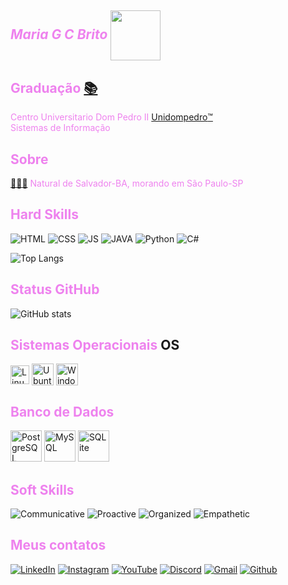 
## <span style='color:Violet;'>*Maria G C Brito*</span> <a href="https://www.flaticon.com/br/icone-gratis/desenvolvedor_1508880?related_id=1508843&origin=search"><img align="center" width="80px" src=https://cdn-icons-png.flaticon.com/512/1508/1508880.png> </a>

## <span style='color:Violet;'>Graduação</span> <a href='https://emojitool.com/pt/books'>📚</a> 
<span style='color:Violet;'>Centro Universitario Dom Pedro II</span>
<a href='https://dompedroead.com.br/'>Unidompedro</a><a href='https://emojitool.com/pt/trade-mark-sign'>™️</a>  
<span style='color:Violet;'>Sistemas de Informação</span></h2>



## <span style='color:Violet;'>Sobre</span>
 <a href='https://emojitool.com/pt/female-technologist-type-5'>👩🏾‍💻</a> <span style='color:Violet;'>Natural de Salvador-BA, morando em São Paulo-SP</span>

 
 ## <span style='color:Violet;'>Hard Skills</span>
![HTML](https://img.shields.io/badge/HTML5--000?style=for-the-badge&logo=HTML5&logoColor=FF00F6)
![CSS](https://img.shields.io/badge/CSS--000?style=for-the-badge&logo=CSS3&logoColor=FF00F6)
![JS](https://img.shields.io/badge/JavaScript--000?style=for-the-badge&logo=JavaScript&logoColor=FF00F6)
![JAVA](https://img.shields.io/badge/Java--000?style=for-the-badge&logo=java&logoColor=FF00F6)
![Python](https://img.shields.io/badge/Python--000?style=for-the-badge&logo=python&logoColor=FF00F6)
![C#](https://img.shields.io/badge/C%23--000?style=for-the-badge&logo=c-sharp&logoColor=FF00F6)

![Top Langs](https://github-readme-stats-git-masterrstaa-rickstaa.vercel.app/api/top-langs/?username=Mbriito&bg_color=000&border_color=FF00F6&layout=compact&title_color=FF00F6&text_color=FFF)

## <span style='color:Violet;'>Status GitHub</span>

![GitHub stats](https://github-readme-stats-git-masterrstaa-rickstaa.vercel.app/api?username=Mbriito&hide_title=true&show_icons=true&include_all_commits=false&count_private=true&line_height=25&hide=issues&bg_color=000&title_color=FF00F6&text_color=FFF&border_radius=3&border_color=36123c&icon_color=FF00F6&theme=jolly)

## <span style='color:Violet;'>Sistemas Operacionais </span>OS

<div>
    <img align="center" alt="Linux" height="30" width="auto" src="https://cdn.jsdelivr.net/gh/devicons/devicon/icons/linux/linux-original.svg">
    <img align="center" alt="Ubuntu" height="35" width="auto" src="https://cdn.jsdelivr.net/gh/devicons/devicon/icons/ubuntu/ubuntu-plain-wordmark.svg">
    <img align="center" alt="Windows" height="35" width="auto" src="https://cdn.jsdelivr.net/gh/devicons/devicon/icons/windows8/windows8-original.svg">
</div>

## <span style='color:Violet;'>Banco de Dados</span>
<div>
     <img alt="PostgreSQL" height="50" width="auto" src="https://cdn.jsdelivr.net/gh/devicons/devicon/icons/postgresql/postgresql-original-wordmark.svg">
    <img alt="MySQL" height="50" width="auto" src="https://cdn.jsdelivr.net/gh/devicons/devicon/icons/mysql/mysql-original-wordmark.svg">
    <img alt="SQLite" height="50" width="auto" src="https://cdn.jsdelivr.net/gh/devicons/devicon/icons/sqlite/sqlite-original-wordmark.svg">
</div>

## <span style='color:Violet;'>Soft Skills</span>
![Communicative](https://img.shields.io/badge/Communicative--000?style=for-the-badge=logoColor=FF00F6&color:FFF)
![Proactive](https://img.shields.io/badge/Proactive--000?style=for-the-badge=logoColor=FF00F6&color:FFF)
![Organized](https://img.shields.io/badge/Organized--000?style=for-the-badge=logoColor=FF00F6&color:FFF)
![Empathetic](https://img.shields.io/badge/Empathetic--000?style=for-the-badge=logoColor=FF00F6&color:FFF)



## <span style='color:Violet;'>Meus contatos</span>
[![LinkedIn](https://img.shields.io/badge/-LinkedIn-000?style=for-the-badge&logo=linkedin&logoColor=FF00F6&color:FFF)](https://www.linkedin.com/in/maria-g-c-brito/)
[![Instagram](https://img.shields.io/badge/-Instagram-000?style=for-the-badge&logo=instagram&logoColor=FF00F6&color:FFF)](https://www.instagram.com/grabritto/)
[![YouTube](https://img.shields.io/badge/-YouTube-000?style=for-the-badge&logo=youtube&logoColor=FF00F6&color:FFF)](https://www.youtube.com/@mariabrito8)
[![Discord](https://img.shields.io/badge/Discord-000?style=for-the-badge&logo=discord&logoColor=FF00F6&color:FFF)](https://www.discord.com/in/mariabrito./)
[![Gmail](https://img.shields.io/badge/Gmail-000?style=for-the-badge&logo=gmail&logoColor=FF00F6&color:FFF)](https://mail.google.com/mail/u/0/#inbox/)
[![Github](https://img.shields.io/badge/Github-000?style=for-the-badge&logo=Github&logoColor=FF00F6&color:FFF)](https://github.com/Mbriito)


